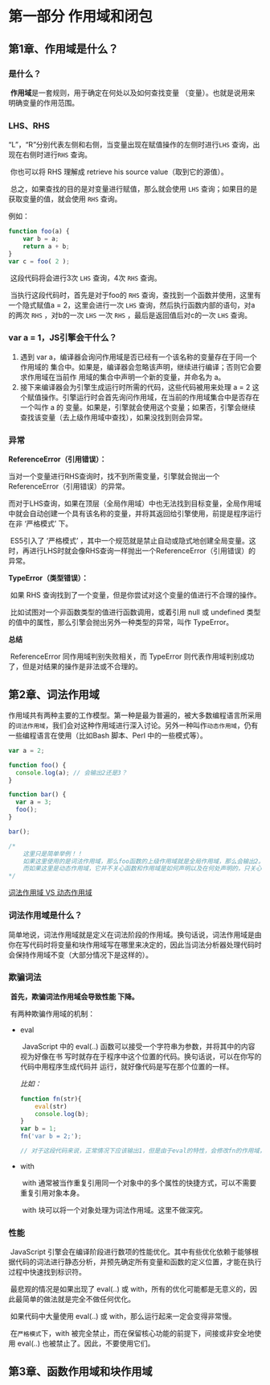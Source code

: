 # 第一部分  作用域和闭包

## 第1章、作用域是什么？

### 是什么？

​	**作用域**是一套规则，用于确定在何处以及如何查找变量 （变量）。也就是说用来明确变量的作用范围。

### LHS、RHS

​	“L”，“R”分别代表左侧和右侧，当变量出现在赋值操作的左侧时进行`LHS` 查询，出现在右侧时进行`RHS` 查询。

​	你也可以将 RHS 理解成 retrieve his source value（取到它的源值）。

​	总之，如果查找的目的是对变量进行赋值，那么就会使用 `LHS` 查询；如果目的是获取变量的值，就会使用 `RHS` 查询。

例如：

```js
function foo(a) {
    var b = a; 
    return a + b;
}
var c = foo( 2 );
```

​	这段代码将会进行3次 `LHS` 查询，4次 `RHS` 查询。

​	当执行这段代码时，首先是对于foo的 `RHS` 查询，查找到一个函数并使用，这里有一个隐式赋值a = 2，这里会进行一次 `LHS` 查询，然后执行函数内部的语句，对a的两次 `RHS` ，对b的一次 `LHS` 一次 `RHS` ，最后是返回值后对c的一次 `LHS` 查询。

### var a = 1，JS引擎会干什么？

1. 遇到 var a，编译器会询问作用域是否已经有一个该名称的变量存在于同一个作用域的 集合中。如果是，编译器会忽略该声明，继续进行编译；否则它会要求作用域在当前作 用域的集合中声明一个新的变量，并命名为 a。
2. 接下来编译器会为引擎生成运行时所需的代码，这些代码被用来处理 a = 2 这个赋值操作。引擎运行时会首先询问作用域，在当前的作用域集合中是否存在一个叫作 a 的 变量。如果是，引擎就会使用这个变量；如果否，引擎会继续查找该变量（去上级作用域中查找），如果没找到则会异常。

### 异常

**ReferenceError（引用错误）：**

​	当对一个变量进行RHS查询时，找不到所需变量，引擎就会抛出一个ReferenceError（引用错误）的异常。

​	而对于LHS查询，如果在顶层（全局作用域）中也无法找到目标变量，全局作用域中就会自动创建一个具有该名称的变量，并将其返回给引擎使用，前提是程序运行在非 ‘严格模式’ 下。

​	ES5引入了 ‘严格模式’ ，其中一个规范就是禁止自动或隐式地创建全局变量。这时，再进行LHS时就会像RHS查询一样抛出一个ReferenceError（引用错误）的异常。

**TypeError（类型错误）：**

​	如果 RHS 查询找到了一个变量，但是你尝试对这个变量的值进行不合理的操作。

​	比如试图对一个非函数类型的值进行函数调用，或着引用 null 或 undefined 类型的值中的属性，那么引擎会抛出另外一种类型的异常，叫作 TypeError。

**总结**

​	ReferenceError 同作用域判别失败相关，而 TypeError 则代表作用域判别成功了，但是对结果的操作是非法或不合理的。

## 第2章、词法作用域

​	作用域共有两种主要的工作模型。第一种是最为普遍的，被大多数编程语言所采用的`词法作用域`，我们会对这种作用域进行深入讨论。另外一种叫作`动态作用域`，仍有一些编程语言在使用（比如Bash 脚本、Perl 中的一些模式等）。

```js
var a = 2;

function foo() {
  console.log(a); // 会输出2还是3？
}

function bar() {
  var a = 3;
  foo();
}

bar();

/*
	这里只是简单举例！！
	如果这里使用的是词法作用域，那么foo函数的上级作用域就是全局作用域，那么会输出2。
	而如果这里是动态作用域，它并不关心函数和作用域是如何声明以及在何处声明的，只关心它们从何处调用。因此这里会输出3
*/
```

[词法作用域 VS 动态作用域](https://www.jianshu.com/p/70b38c7ab69c)

### 词法作用域是什么？

​	简单地说，词法作用域就是定义在词法阶段的作用域。换句话说，词法作用域是由你在写代码时将变量和块作用域写在哪里来决定的，因此当词法分析器处理代码时会保持作用域不变（大部分情况下是这样的）。

### 欺骗词法

​	**首先，欺骗词法作用域会导致性能 下降。**

​	有两种欺骗作用域的机制：

- eval

  ​	JavaScript 中的 eval(..) 函数可以接受一个字符串为参数，并将其中的内容视为好像在书 写时就存在于程序中这个位置的代码。换句话说，可以在你写的代码中用程序生成代码并
  运行，就好像代码是写在那个位置的一样。

  *比如：*

  ```js
  function fn(str){
      eval(str)
      console.log(b);
  }
  var b = 1;
  fn('var b = 2;');
  
  // 对于这段代码来说，正常情况下应该输出1，但是由于eval的特性，会修改fn的作用域，在fn中重新声明了一个变量b，这样会遮蔽上级中的b，因此结果会输出2。
  ```

- with

  ​	with 通常被当作重复引用同一个对象中的多个属性的快捷方式，可以不需要重复引用对象本身。

  ​	with 块可以将一个对象处理为词法作用域。这里不做深究。

### 性能

​	JavaScript 引擎会在编译阶段进行数项的性能优化。其中有些优化依赖于能够根据代码的词法进行静态分析，并预先确定所有变量和函数的定义位置，才能在执行过程中快速找到标识符。

​	最悲观的情况是如果出现了 eval(..) 或 with，所有的优化可能都是无意义的，因此最简单的做法就是完全不做任何优化。

​	如果代码中大量使用 eval(..) 或 with，那么运行起来一定会变得非常慢。

​	在`严格模式`下，with 被完全禁止，而在保留核心功能的前提下，间接或非安全地使用
eval(..) 也被禁止了。因此，不要使用它们。

## 第3章、函数作用域和块作用域

